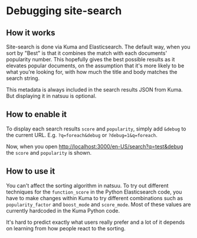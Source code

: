 # Debugging site-search

## How it works

Site-search is done via Kuma and Elasticsearch. The default way, when you sort
by "Best" is that it combines the match with each documents' popularity number.
This hopefully gives the best possible results as it elevates popular documents,
on the assumption that it's more likely to be what you're looking for, with how
much the title and body matches the search string.

This metadata is always included in the search results JSON from Kuma. But
displaying it in natsuu is optional.

## How to enable it

To display each search results `score` and `popularity`, simply add `&debug`
to the current URL. E.g. `?q=foreach&debug` or `?debug=1&q=foreach`.

Now, when you open <http://localhost:3000/en-US/search?q=test&debug> the `score`
and `popularity` is shown.

## How to use it

You can't affect the sorting algorithm in natsuu. To try out different techniques
for the `function_score` in the Python Elasticsearch code, you have to
make changes within Kuma to try different combinations such as `popularity_factor`
and `boost_mode` and `score_mode`. Most of these values are currently hardcoded in
the Kuma Python code.

It's hard to predict exactly what users really prefer and a lot of it depends
on learning from how people react to the sorting.
